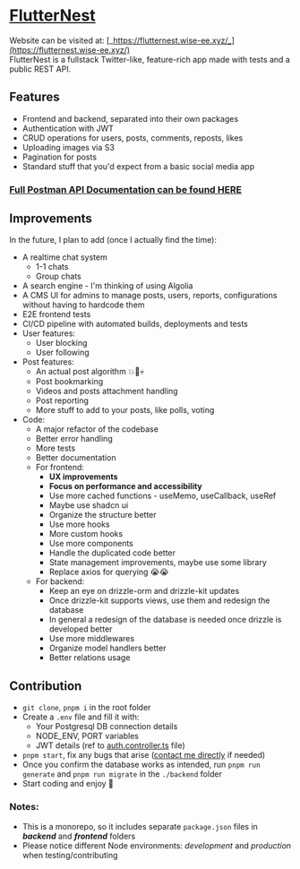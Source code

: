 # [FlutterNest](https://flutternest.wise-ee.xyz/)

Website can be visited at: [_https://flutternest.wise-ee.xyz/_](https://flutternest.wise-ee.xyz/)  
FlutterNest is a fullstack Twitter-like, feature-rich app made with tests and a public REST API.

## Features

- Frontend and backend, separated into their own packages
- Authentication with JWT
- CRUD operations for users, posts, comments, reposts, likes
- Uploading images via S3
- Pagination for posts
- Standard stuff that you'd expect from a basic social media app

### [Full Postman API Documentation can be found HERE](https://www.postman.com/team-wisie/workspace/flutternest)

## Improvements

In the future, I plan to add (once I actually find the time):

- A realtime chat system
  - 1-1 chats
  - Group chats
- A search engine - I'm thinking of using Algolia
- A CMS UI for admins to manage posts, users, reports, configurations without having to hardcode them
- E2E frontend tests
- CI/CD pipeline with automated builds, deployments and tests
- User features:
  - User blocking
  - User following
- Post features:
  - An actual post algorithm 💥🔮💀
  - Post bookmarking
  - Videos and posts attachment handling
  - Post reporting
  - More stuff to add to your posts, like polls, voting
- Code:
  - A major refactor of the codebase
  - Better error handling
  - More tests
  - Better documentation
  - For frontend:
    - <strong>UX improvements</strong>
    - <strong>Focus on performance and accessibility</strong>
    - Use more cached functions - useMemo, useCallback, useRef
    - Maybe use shadcn ui
    - Organize the structure better
    - Use more hooks
    - More custom hooks
    - Use more components
    - Handle the duplicated code better
    - State management improvements, maybe use some library
    - Replace axios for querying 😭😭
  - For backend:
    - Keep an eye on drizzle-orm and drizzle-kit updates
    - Once drizzle-kit supports views, use them and redesign the database
    - In general a redesign of the database is needed once drizzle is developed better
    - Use more middlewares
    - Organize model handlers better
    - Better relations usage

## Contribution

- `git clone`, `pnpm i` in the root folder
- Create a `.env` file and fill it with:
  - Your Postgresql DB connection details
  - NODE_ENV, PORT variables
  - JWT details (ref to [auth.controller.ts](backend/src/controllers/auth.controller.ts) file)
- `pnpm start`, fix any bugs that arise ([contact me directly](https://portfolio.wise-ee.xyz/contact) if needed)
- Once you confirm the database works as intended, run `pnpm run generate` and `pnpm run migrate` in the `./backend` folder
- Start coding and enjoy 🤠

### Notes:

- This is a monorepo, so it includes separate `package.json` files in **_backend_** and **_frontend_** folders
- Please notice different Node environments: _development_ and _production_ when testing/contributing
